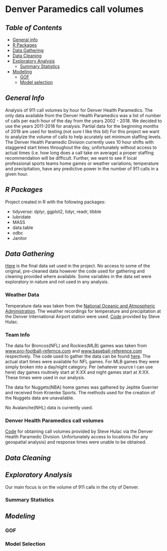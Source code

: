 # Denver Paramedics call volumes

## _Table of Contents_
* [General info](#general-info)
* [R Packages](#r-packages)
* [Data Gathering](#data-gathering)
* [Data Cleaning](#data-cleaning)
* [Exploratory Analysis](#exploratory-analysis)
    - [Summary Statistics](#summary-statistics)
* [Modeling](#modeling)
    - [GOF](#gof)
    - [Model selection](#model-selection)

## _General Info_
Analysis of 911 call volumes by hour for Denver Health Paramedics.  The only data available from the Denver Health Paramedics was a list of number of calls per each hour of the day from the years 2002 - 2018.  We decided to use the years 2011-2018 for analysis.  Partial data for the beginning months of 2019 are used for testing.(not sure I like this bit) For this project we want to analyize the volume of calls to help acurately set minimum staffing levels. The Denver Health Paramedic Division currently uses 10 hour shifts with staggered start times throughout the day, unfortunately without access to actual times (i.e. how long does a call take on average) a proper staffing recommendation will be difficult.  Further, we want to see if local professional sports teams home games or weather variations; temperature and precipitation, have any predictive power in the number of 911 calls in a given hour.

## _R Packages_
Project created in R with the following packages:
* tidyverse: dplyr, ggplot2, tidyr, readr, tibble
* lubridate  
* MASS
* data.table
* odbc
* Janitor


## _Data Gathering_
[Here](all_variables.csv) is the final data set used in the project.  No access to some of the original, pre-cleaned data however the code used for gathering and cleaning provided where available.  Some variables in the data set were exploratory in nature and not used in any analysis.

### Weather Data
Temperature data was taken from the [National Oceanic and Atmospheric Administration](https://www.ncei.noaa.gov/).  The weather recordings for temperature and precipitation at the Denver International Airport station were used. [Code](Weather_data.R) provided by Steve Hulac.  

### Team Info
The data for Broncos(NFL) and Rockies(MLB) games was taken from www.pro-football-refernce.com and www.baseball-reference.com respectively.  The code used to gather the data can be found [here](https://github.com/ChrisELarson/DenverEMS/blob/master/TeamData.R).  The actual start times were available for NFL games.  For MLB games they were simply broken into a day/night category.  Per (whatever source I can use here) day games routinely start at X:XX and night games start at X:XX.  These times were used in our analysis.

The data for Nuggets(NBA) home games was gathered by Jephte Guerrier and received from Kroenke Sports. The methods used for the creation of the Nuggets data are unavailable.

No Avalanche(NHL) data is currently used.

### Denver Health Paramedics call volumes
[Code](CAD_data_pull.R) for obtaining call volumes provided by Steve Hulac via the Denver Health Paramedic Division. Unfortunately access to locations (for any geospatial analysis) and response times were unable to be obtained.

## _Data Cleaning_

## _Exploratory Analysis_
Our main focus is on the volume of 911 calls in the city of Denver.

### Summary Statistics

## _Modeling_

### GOF

### Model Selection
